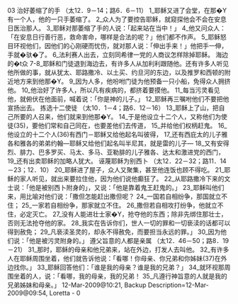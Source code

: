 03 
治好萎缩了的手 
（太12．9－14；路6．6－11） 
1_耶稣又进了会堂，在那�Y有一个人，他的一只手萎缩了。 2_众人为了要控告耶稣，就窥探他会不会在安息日医治那人。 3_耶稣对那萎缩了手的人说：「起来站在当中！」 4_他又问众人：「在安息日行善行恶，救命害命，哪样是合法的呢？」他们都不作声。 5_耶稣怒目环视他们，因他们的心刚硬而忧伤，就对那人说：「伸出手来！」他把手一伸，手就�驮�了。 6_法利赛人出去，立刻同希律一党的人商议怎样除掉耶稣。 
海边的�t众 
7-8_耶稣和门徒退到海边去，有许多人从加利利跟随他。还有许多人听见他所做的事，就从犹太、耶路撒冷、以土买、约旦河的东边，以及推罗和西顿的附近地方来到他那�Y。 9_因为人多，他吩咐门徒为他预备一只小船，免得众人拥挤他。 10_他治好了许多人，所以凡有疾病的，都挤着要摸他。 11_每当污灵看见他，就俯伏在他面前，喊着说：「你是神的儿子。」 12_耶稣再三嘱咐他们不要把他宣扬出去。 
拣选十二使徒 
（太10．1－4；路6．12－16） 
13_耶稣上了山，把自己所要的人召来，他们就来到他那�Y。 14_于是他设立十二个人，又称他们为使徒(35)，要他们常和自己同在，也要差他们去传道， 15_并给他们权柄赶鬼。 16_他设立的十二个人(36)有西门－耶稣又给他起名叫彼得， 17_还有西庇太的儿子雅各和雅各的弟弟约翰―耶稣又给他们起名叫半尼其，就是雷的儿子― 18_又有安得烈、腓力、巴多罗买、马太、多马、亚勒腓的儿子雅各、达太和激进党的西门， 19_还有出卖耶稣的加略人犹大。 
诬蔑耶稣为别西卜 
（太12．22－32；路11．14－23；12．10） 
20_耶稣进了屋子，众人又聚集，甚至他连饭也顾不得吃。 21_耶稣的家人听见，就出来要拉住他，因为他们说他癫狂了。 22_从耶路撒冷下来的文士说：「他是被别西卜附身的」，又说：「他是靠着鬼王赶鬼的。」 23_耶稣叫他们来，用比喻对他们说：「撒但怎能赶出撒但呢？ 24_一国若自相纷争，那国就立不住； 25_一家若自相纷争，那家就立不住。 26_撒但若自相攻打纷争，他就立不住，必定灭亡。 27_没有人能进壮士家�Y，抢夺他的东西；除非先绑住那壮士，否则无法抢夺他的家。 28_我实在告诉你们，世人一切的罪和一切亵渎的话都可以得到赦免； 29_凡亵渎圣灵的，却永不得赦免，而要担当永远的罪。」 30_因为他们说：「他是被污灵附身的。」 
遵父旨意的人都是亲属 
（太12．46－50；路8．19－21） 
31_那时，耶稣的母亲和他兄弟来，站在外边，打发人去叫他。 32_有许多人在耶稣周围坐着，他们就告诉他说：「看哪！你母亲、你兄弟和你姊妹(37)在外边找你。」 33_耶稣回答他们：「谁是我的母亲？谁是我的兄弟？」 34_就环视那周围坐着的人，说：「看哪，我的母亲，我的兄弟！ 35_凡遵行神旨意的人就是我的兄弟姊妹和母亲。」 
12-Mar-2009@10:21, Backup Description=12-Mar-2009@09:54, Loretta - 
0